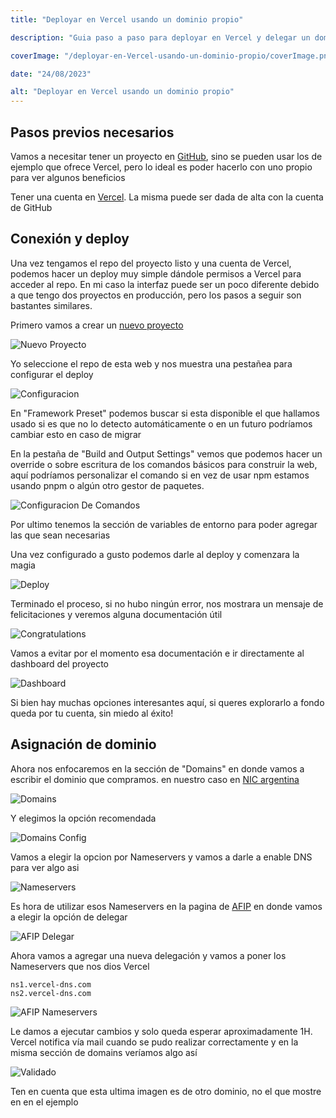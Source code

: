 ```yaml
---
title: "Deployar en Vercel usando un dominio propio"

description: "Guia paso a paso para deployar en Vercel y delegar un dominio comprado en NIC Argentina"

coverImage: "/deployar-en-Vercel-usando-un-dominio-propio/coverImage.png"

date: "24/08/2023"

alt: "Deployar en Vercel usando un dominio propio"
---
```


## Pasos previos necesarios

Vamos a necesitar tener un proyecto en [GitHub](https://github.com/), sino se pueden usar los de ejemplo que ofrece Vercel, pero lo ideal es poder hacerlo con uno propio para ver algunos beneficios

Tener una cuenta en [Vercel](https://vercel.com/). La misma puede ser dada de alta con la cuenta de GitHub

## Conexión y deploy

Una vez tengamos el repo del proyecto listo y una cuenta de Vercel, podemos hacer un deploy muy simple dándole permisos a Vercel para acceder al repo. En mi caso la interfaz puede ser un poco diferente debido a que tengo dos proyectos en producción, pero los pasos a seguir son bastantes similares.

Primero vamos a crear un [nuevo proyecto](https://vercel.com/new)

![Nuevo Proyecto](/deployar-en-Vercel-usando-un-dominio-propio/NuevoProyecto.png)

Yo seleccione el repo de esta web y nos muestra una pestañea para configurar el deploy

![Configuracion](/deployar-en-Vercel-usando-un-dominio-propio/Configuracion.png)

En "Framework Preset" podemos buscar si esta disponible el que hallamos usado si es que no lo detecto automáticamente o en un futuro podríamos cambiar esto en caso de migrar

En la pestaña de "Build and Output Settings" vemos que podemos hacer un override o sobre escritura de los comandos básicos para construir la web, aquí podríamos personalizar el comando si en vez de usar npm estamos usando pnpm o algún otro gestor de paquetes.

![Configuracion De Comandos](/deployar-en-Vercel-usando-un-dominio-propio/ConfiguracionDeComandos.png)

Por ultimo tenemos la sección de variables de entorno para poder agregar las que sean necesarias

Una vez configurado a gusto podemos darle al deploy y comenzara la magia

![Deploy](/deployar-en-Vercel-usando-un-dominio-propio/Deploy.png)

Terminado el proceso, si no hubo ningún error, nos mostrara un mensaje de felicitaciones y veremos alguna documentación útil

![Congratulations](/deployar-en-Vercel-usando-un-dominio-propio/Congratulations.png)

Vamos a evitar por el momento esa documentación e ir directamente al dashboard del proyecto

![Dashboard](/deployar-en-Vercel-usando-un-dominio-propio/Dashboard.png)

Si bien hay muchas opciones interesantes aquí, si queres explorarlo a fondo queda por tu cuenta, sin miedo al éxito!

## Asignación de dominio

Ahora nos enfocaremos en la sección de "Domains" en donde vamos a escribir el dominio que compramos. en nuestro caso en [NIC argentina](https://www.nicotomasin.com.ar/posts/como-comprar-un-dominio-en-NIC-argentina)

![Domains](/deployar-en-Vercel-usando-un-dominio-propio/Domains.png)

Y elegimos la opción recomendada

![Domains Config](/deployar-en-Vercel-usando-un-dominio-propio/DomainsConfig.png)

Vamos a elegir la opcion por Nameservers y vamos a darle a enable DNS para ver algo asi

![Nameservers](/deployar-en-Vercel-usando-un-dominio-propio/NameServers.png)

Es hora de utilizar esos Nameservers en la pagina de [AFIP](https://tramitesadistancia.gob.ar/tramitesadistancia/pretramite;idTipoTramite=425) en donde vamos a elegir la opción de delegar

![AFIP Delegar](/deployar-en-Vercel-usando-un-dominio-propio/AfipDelegar.png)

Ahora vamos a agregar una nueva delegación y vamos a poner los Nameservers que nos dios Vercel

```
ns1.vercel-dns.com
ns2.vercel-dns.com
```

![AFIP Nameservers](/deployar-en-Vercel-usando-un-dominio-propio/AfipNameServers.png)

Le damos a ejecutar cambios y solo queda esperar aproximadamente 1H.
Vercel notifica vía mail cuando se pudo realizar correctamente y en la misma sección de domains veríamos algo así

![Validado](/deployar-en-Vercel-usando-un-dominio-propio/Validado.png)

Ten en cuenta que esta ultima imagen es de otro dominio, no el que mostre en en el ejemplo
